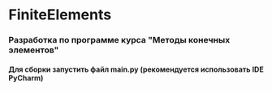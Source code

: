 # FiniteElements

### Разработка по программе курса "Методы конечных элементов"

#### Для сборки запустить файл main.py (рекомендуется использовать IDE PyCharm)
